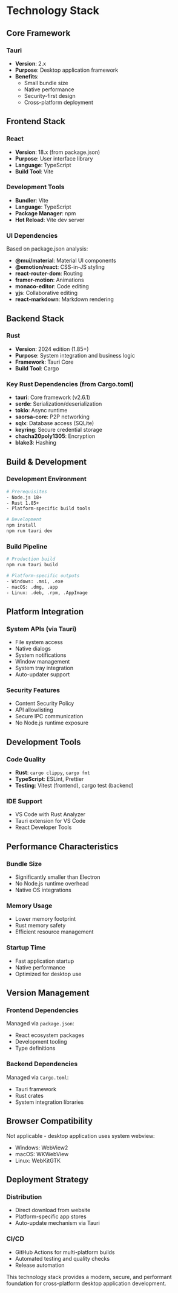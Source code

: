 # Technology Stack

## Core Framework

### Tauri
- **Version**: 2.x
- **Purpose**: Desktop application framework
- **Benefits**: 
  - Small bundle size
  - Native performance
  - Security-first design
  - Cross-platform deployment

## Frontend Stack

### React
- **Version**: 18.x (from package.json)
- **Purpose**: User interface library
- **Language**: TypeScript
- **Build Tool**: Vite

### Development Tools
- **Bundler**: Vite
- **Language**: TypeScript
- **Package Manager**: npm
- **Hot Reload**: Vite dev server

### UI Dependencies
Based on package.json analysis:
- **@mui/material**: Material UI components
- **@emotion/react**: CSS-in-JS styling
- **react-router-dom**: Routing
- **framer-motion**: Animations
- **monaco-editor**: Code editing
- **yjs**: Collaborative editing
- **react-markdown**: Markdown rendering

## Backend Stack

### Rust
- **Version**: 2024 edition (1.85+)
- **Purpose**: System integration and business logic
- **Framework**: Tauri Core
- **Build Tool**: Cargo

### Key Rust Dependencies (from Cargo.toml)
- **tauri**: Core framework (v2.6.1)
- **serde**: Serialization/deserialization
- **tokio**: Async runtime
- **saorsa-core**: P2P networking
- **sqlx**: Database access (SQLite)
- **keyring**: Secure credential storage
- **chacha20poly1305**: Encryption
- **blake3**: Hashing

## Build & Development

### Development Environment
```bash
# Prerequisites
- Node.js 18+
- Rust 1.85+
- Platform-specific build tools

# Development
npm install
npm run tauri dev
```

### Build Pipeline
```bash
# Production build
npm run tauri build

# Platform-specific outputs
- Windows: .msi, .exe
- macOS: .dmg, .app
- Linux: .deb, .rpm, .AppImage
```

## Platform Integration

### System APIs (via Tauri)
- File system access
- Native dialogs
- System notifications
- Window management
- System tray integration
- Auto-updater support

### Security Features
- Content Security Policy
- API allowlisting
- Secure IPC communication
- No Node.js runtime exposure

## Development Tools

### Code Quality
- **Rust**: `cargo clippy`, `cargo fmt`
- **TypeScript**: ESLint, Prettier
- **Testing**: Vitest (frontend), cargo test (backend)

### IDE Support
- VS Code with Rust Analyzer
- Tauri extension for VS Code
- React Developer Tools

## Performance Characteristics

### Bundle Size
- Significantly smaller than Electron
- No Node.js runtime overhead
- Native OS integrations

### Memory Usage
- Lower memory footprint
- Rust memory safety
- Efficient resource management

### Startup Time
- Fast application startup
- Native performance
- Optimized for desktop use

## Version Management

### Frontend Dependencies
Managed via `package.json`:
- React ecosystem packages
- Development tooling
- Type definitions

### Backend Dependencies
Managed via `Cargo.toml`:
- Tauri framework
- Rust crates
- System integration libraries

## Browser Compatibility

Not applicable - desktop application uses system webview:
- Windows: WebView2
- macOS: WKWebView
- Linux: WebKitGTK

## Deployment Strategy

### Distribution
- Direct download from website
- Platform-specific app stores
- Auto-update mechanism via Tauri

### CI/CD
- GitHub Actions for multi-platform builds
- Automated testing and quality checks
- Release automation

This technology stack provides a modern, secure, and performant foundation for cross-platform desktop application development.